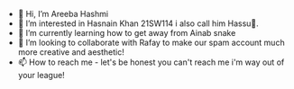 - 👋 Hi, I’m Areeba Hashmi
- 👀 I’m interested in Hasnain Khan 21SW114 i also call him Hassu💖.
- 🌱 I’m currently learning how to get away from Ainab snake
- 💞️ I’m looking to collaborate with Rafay to make our spam account much more creative and aesthetic!
- 📫 How to reach me - let's be honest you can't reach me i'm way out of your league!

<!---
Areebahashmi12/Areebahashmi12 is a ✨ special ✨ repository because its `README.md` (this file) appears on your GitHub profile.
You can click the Preview link to take a look at your changes.
--->
